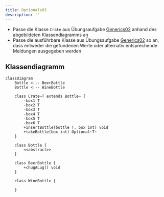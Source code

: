 ```yaml
---
title: Optionals03
description: ''
---
```


- Passe die Klasse `Crate` aus Übungsaufgabe [Generics02](../generics/generics02) anhand des abgebildeten Klassendiagramms an
- Passe die ausführbare Klasse aus Übungsaufgabe [Generics02](../generics/generics02) so an, dass entweder die gefundenen Werte oder alternativ entsprechende Meldungen ausgegeben werden

## Klassendiagramm
```mermaid
classDiagram
    Bottle <|-- BeerBottle
    Bottle <|-- WineBottle

    class Crate~T extends Bottle~ {
        -box1 T
        -box2 T
        -box3 T
        -box4 T
        -box5 T
        -box6 T
        +insertBottle(bottle T, box int) void
        +takeBottle(box int) Optional~T~
    }

    class Bottle {
        <<abstract>>
    }

    class BeerBottle {
        +chugALug() void
    }

    class WineBottle {

    }
```
